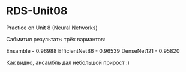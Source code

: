 # RDS-Unit08
 Practice on Unit 8 (Neural Networks)


Сабмитил результаты трёх вариантов:

Ensamble - 0.96988
EfficientNetB6 -  0.96539
DenseNet121 - 0.95820

Как видно, ансамбль дал небольшой прирост :)